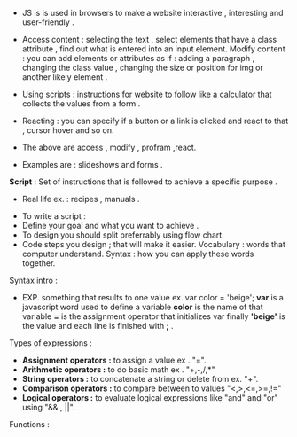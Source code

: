 - JS is is used in browsers to make a website interactive , interesting and user-friendly .

- Access content : selecting the text , select elements that have a class attribute , find out what is entered into an input element.
Modify content : you can add elements or attributes as if : adding a paragraph , changing the class value , changing the size or position for img or another likely element .
- Using scripts : instructions for website to follow like a calculator that collects the values from a form .
- Reacting : you can specify if a button or a link is clicked and react to that , cursor hover and so on.
- The above are access , modify , profram ,react.
* Examples are : slideshows and forms .


**Script** : Set of instructions that is followed to achieve a specific purpose .

* Real life ex. : recipes , manuals .
- To write a script :
- Define your goal and what you want to achieve .
- To design you should split preferrably using flow chart.
- Code steps you design ; that will make it easier.
Vocabulary : words that computer understand.
Syntax : how you can apply these words together.

Syntax intro :
- EXP. something that results to one value ex. var color = 'beige';
**var** is a javascript word used to define a variable **color** is the name of that variable **=** is the assignment operator that initializes var finally **'beige'** is the value and each line is finished with **;**  .

Types of expressions : 
- **Assignment operators :** to assign a value ex . "=".
- **Arithmetic operators :** to do basic math ex . "+,-,/,*"
- **String operators :** to concatenate a string or delete from ex. "+".
- **Comparison operators :** to compare between to values "<,>,<=,>=,!="
- **Logical operators :** to evaluate logical expressions like "and" and "or" using "&& , ||".


Functions :